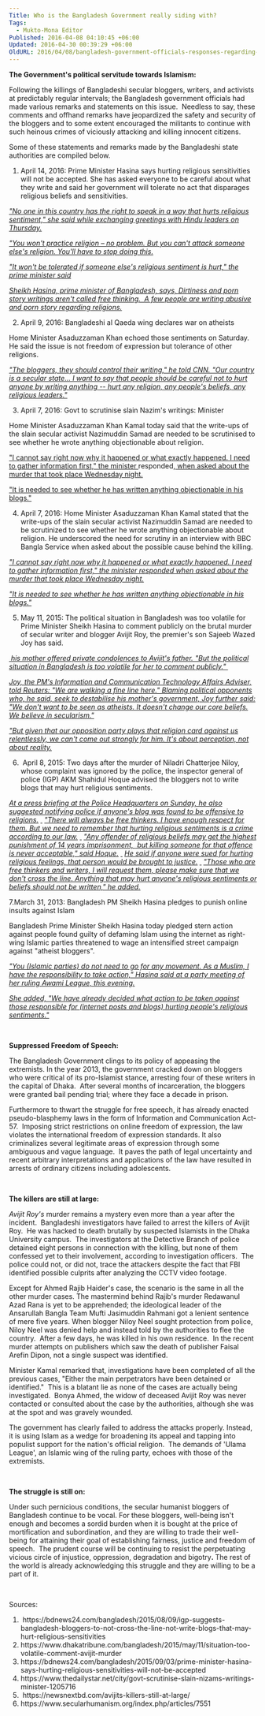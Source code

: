 ```yaml
---
Title: Who is the Bangladesh Government really siding with?
Tags:
  - Mukto-Mona Editor
Published: 2016-04-08 04:10:45 +06:00
Updated: 2016-04-30 00:39:29 +06:00
OldURL: 2016/04/08/bangladesh-government-officials-responses-regarding-the-killings-of-free-thinkers/
---
```


<strong>The Government's political servitude towards Islamism:</strong>

Following the killings of Bangladeshi secular bloggers, writers, and activists at predictably regular intervals; the Bangladesh government officials had made various remarks and statements on this issue.  Needless to say, these comments and offhand remarks have jeopardized the safety and security of the bloggers and to some extent encouraged the militants to continue with such heinous crimes of viciously attacking and killing innocent citizens.

Some of these statements and remarks made by the Bangladeshi state authorities are compiled below.

1. April 14, 2016: Prime Minister Hasina says hurting religious sensitivities will not be accepted. She has asked everyone to be careful about what they write and said her government will tolerate no act that disparages religious beliefs and sensitivities.

<a href="https://bdnews24.com/bangladesh/2015/09/03/prime-minister-hasina-says-hurting-religious-sensitivities-will-not-be-accepted"><em>"No one in this country has the right to speak in a way that hurts religious sentiment," she said while exchanging greetings with Hindu leaders on Thursday.</em></a>

<a href="https://bdnews24.com/bangladesh/2015/09/03/prime-minister-hasina-says-hurting-religious-sensitivities-will-not-be-accepted"><em>"You won't practice religion – no problem. But you can't attack someone else's religion. You'll have to stop doing this.</em></a>

<em><a href="https://bdnews24.com/bangladesh/2015/09/03/prime-minister-hasina-says-hurting-religious-sensitivities-will-not-be-accepted">"It won't be tolerated if someone else's religious sentiment is hurt," the prime minister said</a> </em>

<em><a href="https://www.abnews24.com/english/2016/04/18/276/print" target="_blank">Sheikh Hasina, prime minister of Bangladesh, says, Dirtiness and porn story writings aren't called free thinking.  A few people are writing abusive and porn story regarding religions.</a> </em>

2. April 9, 2016: Bangladeshi al Qaeda wing declares war on atheists

Home Minister Asaduzzaman Khan echoed those sentiments on Saturday. He said the issue is not freedom of expression but tolerance of other religions.

<em><a href="https://edition.cnn.com/2016/04/20/opinions/bangladesh-murder-responses-fidalgo-dora/" target="_blank">"The bloggers, they should control their writing," he told CNN. "Our country is a secular state... I want to say that people should be careful not to hurt anyone by writing anything -- hurt any religion, any people's beliefs, any religious leaders."</a></em>

3. April 7, 2016: Govt to scrutinise slain Nazim's writings: Minister

Home Minister Asaduzzaman Khan Kamal today said that the write-ups of the slain secular activist Nazimuddin Samad are needed to be scrutinised to see whether he wrote anything objectionable about religion.

<a href="https://www.thedailystar.net/city/govt-scrutinise-slain-nizams-writings-minister-1205716" target="_blank">"I cannot say right now why it happened or what exactly happened. I need to gather information first," the minister </a>responded,<a href="https://www.thedailystar.net/city/govt-scrutinise-slain-nizams-writings-minister-1205716" target="_blank"> when asked about the murder that took place Wednesday night.</a>

<a href="https://www.thedailystar.net/city/govt-scrutinise-slain-nizams-writings-minister-1205716" target="_blank">"It is needed to see whether he has written anything objectionable in his blogs."</a>

4. April 7, 2016: Home Minister Asaduzzaman Khan Kamal stated that the write-ups of the slain secular activist Nazimuddin Samad are needed to be scrutinized to see whether he wrote anything objectionable about religion. He underscored the need for scrutiny in an interview with BBC Bangla Service when asked about the possible cause behind the killing.

<a href="https://www.thedailystar.net/city/govt-scrutinise-slain-nizams-writings-minister-1205716"><em>"I cannot say right now why it happened or what exactly happened. I need to gather information first," the minister responded when asked about the murder that took place Wednesday night.</em></a>

<em><a href="https://www.thedailystar.net/city/govt-scrutinise-slain-nizams-writings-minister-1205716">"It is needed to see whether he has written anything objectionable in his blogs."</a> </em>

5. May 11, 2015: The political situation in Bangladesh was too volatile for Prime Minister Sheikh Hasina to comment publicly on the brutal murder of secular writer and blogger Avijit Roy, the premier's son Sajeeb Wazed Joy has said.

<a href="https://www.dhakatribune.com/bangladesh/2015/may/11/situation-too-volatile-comment-avijit-murder"><em> his mother offered private condolences to Avijit's father. "But the political situation in Bangladesh is too volatile for her to comment publicly." </em></a>

<a href="https://www.dhakatribune.com/bangladesh/2015/may/11/situation-too-volatile-comment-avijit-murder"><em>Joy, the PM's Information and Communication Technology Affairs Adviser, told Reuters: "We are walking a fine line here." Blaming political opponents who, he said, seek to destabilise his mother's government, Joy further said: "We don't want to be seen as atheists. It doesn't change our core beliefs. We believe in secularism."</em></a>

<a href="https://www.dhakatribune.com/bangladesh/2015/may/11/situation-too-volatile-comment-avijit-murder"><em>"But given that our opposition party plays that religion card against us relentlessly, we can't come out strongly for him. It's about perception, not about reality.</em></a>

6.  April 8, 2015: Two days after the murder of Niladri Chatterjee Niloy, whose complaint was ignored by the police, the inspector general of police (IGP) AKM Shahidul Hoque advised the bloggers not to write blogs that may hurt religious sentiments.

<a href="https://bdnews24.com/bangladesh/2015/08/09/igp-suggests-bangladesh-bloggers-to-not-cross-the-line-not-write-blogs-that-may-hurt-religious-sensitivities"><em>At a press briefing at the Police Headquarters on Sunday, he also suggested notifying police if anyone's blog was found to be offensive to religions.</em></a>
<a href="https://bdnews24.com/bangladesh/2015/08/09/igp-suggests-bangladesh-bloggers-to-not-cross-the-line-not-write-blogs-that-may-hurt-religious-sensitivities"><em> </em></a>
<a href="https://bdnews24.com/bangladesh/2015/08/09/igp-suggests-bangladesh-bloggers-to-not-cross-the-line-not-write-blogs-that-may-hurt-religious-sensitivities"><em>"There will always be free thinkers. I have enough respect for them. But we need to remember that hurting religious sentiments is a crime according to our law.</em></a>
<a href="https://bdnews24.com/bangladesh/2015/08/09/igp-suggests-bangladesh-bloggers-to-not-cross-the-line-not-write-blogs-that-may-hurt-religious-sensitivities"><em> </em></a>
<a href="https://bdnews24.com/bangladesh/2015/08/09/igp-suggests-bangladesh-bloggers-to-not-cross-the-line-not-write-blogs-that-may-hurt-religious-sensitivities"><em>"Any offender of religious beliefs may get the highest punishment of 14 years imprisonment, </em></a><a href="https://bdnews24.com/bangladesh/2015/08/09/igp-suggests-bangladesh-bloggers-to-not-cross-the-line-not-write-blogs-that-may-hurt-religious-sensitivities"><em> but killing someone for that offence is never acceptable," said Hoque.</em></a>
<a href="https://bdnews24.com/bangladesh/2015/08/09/igp-suggests-bangladesh-bloggers-to-not-cross-the-line-not-write-blogs-that-may-hurt-religious-sensitivities"><em> </em></a>
<a href="https://bdnews24.com/bangladesh/2015/08/09/igp-suggests-bangladesh-bloggers-to-not-cross-the-line-not-write-blogs-that-may-hurt-religious-sensitivities"><em>He said if anyone were sued for hurting religious feelings, that person would be brought to justice.</em></a>
<a href="https://bdnews24.com/bangladesh/2015/08/09/igp-suggests-bangladesh-bloggers-to-not-cross-the-line-not-write-blogs-that-may-hurt-religious-sensitivities"><em> </em></a>
<a href="https://bdnews24.com/bangladesh/2015/08/09/igp-suggests-bangladesh-bloggers-to-not-cross-the-line-not-write-blogs-that-may-hurt-religious-sensitivities"><em>"Those who are free thinkers and writers, I will request them, please make sure that we don't cross the line. Anything that may hurt anyone's religious sentiments or beliefs should not be written," he added.</em></a>

7.March 31, 2013: Bangladesh PM Sheikh Hasina pledges to punish online insults against Islam

Bangladesh Prime Minister Sheikh Hasina today pledged stern action against people found guilty of defaming Islam using the internet as right-wing Islamic parties threatened to wage an intensified street campaign against "atheist bloggers".

<a href="https://www.ndtv.com/world-news/bangladesh-pm-sheikh-hasina-pledges-to-punish-online-insults-against-islam-517688" target="_blank"><em>"You (Islamic parties) do not need to go for any movement. As a Muslim, I have the responsibility to take action," Hasina said at a party meeting of her ruling Awami League, this evening.</em></a>

<a href="https://www.ndtv.com/world-news/bangladesh-pm-sheikh-hasina-pledges-to-punish-online-insults-against-islam-517688" target="_blank"><em>She added, "We have already decided what action to be taken against those responsible for (internet posts and blogs) hurting people's religious sentiments."</em></a>

&nbsp;

<strong>Suppressed Freedom of Speech:</strong>

The Bangladesh Government clings to its policy of appeasing the extremists. In the year 2013, the government cracked down on bloggers who were critical of its pro-Islamist stance, arresting four of these writers in the capital of Dhaka.  After several months of incarceration, the bloggers were granted bail pending trial; where they face a decade in prison.

Furthermore to thwart the struggle for free speech, it has already enacted pseudo-blasphemy laws in the form of Information and Communication Act-57.  Imposing strict restrictions on online freedom of expression, the law violates the international freedom of expression standards. It also criminalizes several legitimate areas of expression through some ambiguous and vague language.  It paves the path of legal uncertainty and recent arbitrary interpretations and applications of the law have resulted in arrests of ordinary citizens including adolescents.

&nbsp;

<strong>The killers are still at large:</strong>

<em>Avijit Roy's</em> murder remains a mystery even more than a year after the incident.  Bangladeshi investigators have failed to arrest the killers of Avijit Roy.  He was hacked to death brutally by suspected Islamists in the Dhaka University campus.  The investigators at the Detective Branch of police detained eight persons in connection with the killing, but none of them confessed yet to their involvement, according to investigation officers.  The police could not, or did not, trace the attackers despite the fact that FBI identified possible culprits after analyzing the CCTV video footage.

Except for Ahmed Rajib Haider's case, the scenario is the same in all the other murder cases. The mastermind behind Rajib's murder Redawanul Azad Rana is yet to be apprehended; the ideological leader of the Ansarullah Bangla Team Mufti Jasimuddin Rahmani got a lenient sentence of mere five years. When blogger Niloy Neel sought protection from police, Niloy Neel was denied help and instead told by the authorities to flee the country.  After a few days, he was killed in his own residence.  In the recent murder attempts on publishers which saw the death of publisher Faisal Arefin Dipon, not a single suspect was identified.

Minister Kamal remarked that, investigations have been completed of all the previous cases, "Either the main perpetrators have been detained or identified."  This is a blatant lie as none of the cases are actually being investigated.  Bonya Ahmed, the widow of deceased Avijit Roy was never contacted or consulted about the case by the authorities, although she was at the spot and was gravely wounded.

The government has clearly failed to address the attacks properly. Instead, it is using Islam as a wedge for broadening its appeal and tapping into populist support for the nation's official religion.  The demands of 'Ulama League', an Islamic wing of the ruling party, echoes with those of the extremists.

<strong> </strong>

<strong>The struggle is still on:</strong>

Under such pernicious conditions, the secular humanist bloggers of Bangladesh continue to be vocal. For these bloggers, well-being isn't enough and becomes a sordid burden when it is bought at the price of mortification and subordination, and they are willing to trade their well-being for attaining their goal of establishing fairness, justice and freedom of speech.  The prudent course will be continuing to resist the perpetuating vicious circle of injustice, oppression, degradation and bigotry<strong>. </strong>The rest of the world is already acknowledging this struggle and they are willing to be a part of it.

&nbsp;

Sources:
<ol>
	<li> https://bdnews24.com/bangladesh/2015/08/09/igp-suggests-bangladesh-bloggers-to-not-cross-the-line-not-write-blogs-that-may-hurt-religious-sensitivities</li>
	<li>https://www.dhakatribune.com/bangladesh/2015/may/11/situation-too-volatile-comment-avijit-murder</li>
	<li>https://bdnews24.com/bangladesh/2015/09/03/prime-minister-hasina-says-hurting-religious-sensitivities-will-not-be-accepted</li>
	<li>https://www.thedailystar.net/city/govt-scrutinise-slain-nizams-writings-minister-1205716</li>
	<li> https://newsnextbd.com/avijits-killers-still-at-large/</li>
	<li>https://www.secularhumanism.org/index.php/articles/7551</li>
</ol>
&nbsp;
